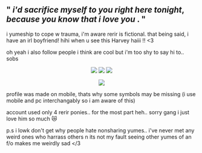 " ***i'd sacrifice myself to you right here tonight***, ***because you know that i love you*** . "
---

i yumeship to cope w trauma, i'm aware rerir is fictional. that being said, i have an irl boyfriend! hihi when u see this Harvey haiii !! <3

oh yeah i also follow people i think are cool but i'm too shy to say hi to.. sobs

<p align="center"> <p align="center"> <p align="center">
<img src="https://files.catbox.moe/ub2lnf.jpg"</p> <img src="https://files.catbox.moe/w40wpr.jpg"</p> <img src="https://files.catbox.moe/odp1er.jpg"</p>

<p align="center">
<img src="https://files.catbox.moe/ateg2e.png"</p>

profile was made on mobile, thats why some symbols may be missing (i use mobile and pc interchangably so i am aware of this)

account used only 4 rerir ponies.. for the most part heh.. sorry gang i just love him so much 😿

p.s i lowk don't get why people hate nonsharing yumes.. i've never met any weird ones who harrass others n its not my fault seeing other yumes of an f/o makes me weirdly sad </3
